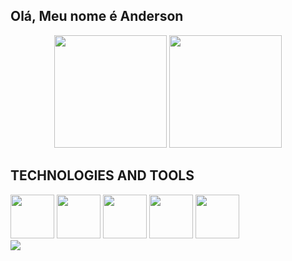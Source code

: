 ## Olá, Meu nome é Anderson

<div align="center">
  <img height="180em" src="https://github-readme-stats.vercel.app/api?username=not2nder&theme=github_dark&hide_border=true"/>
  <img height="180em" src="https://github-readme-stats.vercel.app/api/top-langs/?username=not2nder&layout=compact&theme=github_dark&hide_border=true"/>
</div>

## TECHNOLOGIES AND TOOLS
<div justify-content="center" display="flex">
  <div>
    <img height="70em" src="https://cdn.jsdelivr.net/gh/devicons/devicon/icons/github/github-original.svg" />
    <img height="70em" src="https://cdn.jsdelivr.net/gh/devicons/devicon/icons/python/python-original.svg" />
    <img height="70em" src="https://cdn.jsdelivr.net/gh/devicons/devicon/icons/sqlite/sqlite-original.svg" />
    <img height="70em" src="https://cdn.jsdelivr.net/gh/devicons/devicon/icons/vscode/vscode-original.svg" />
    <img height="70em" src="https://cdn.jsdelivr.net/gh/devicons/devicon/icons/linux/linux-original.svg" />
  </div>
  <img src="https://github-production-user-asset-6210df.s3.amazonaws.com/130621173/277774370-4990f550-373e-4265-aa36-8fcc5bcd02ed.gif">
</div>
